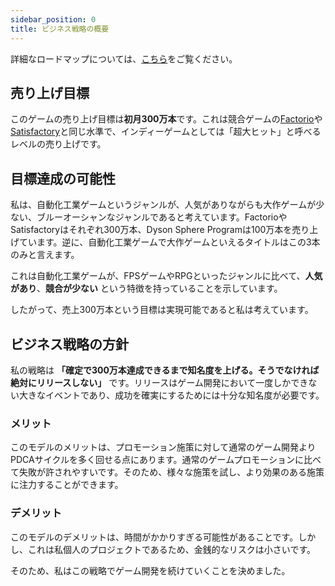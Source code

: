 ```yaml
---
sidebar_position: 0
title: ビジネス戦略の概要
---
```


詳細なロードマップについては、[こちら](/docs/business/loadmap)をご覧ください。

## 売り上げ目標

このゲームの売り上げ目標は**初月300万本**です。これは競合ゲームの[Factorio](https://store.steampowered.com/app/427520/Factorio/?l=japanese)や[Satisfactory](https://store.steampowered.com/app/526870/Satisfactory/?l=japanese)と同じ水準で、インディーゲームとしては「超大ヒット」と呼べるレベルの売り上げです。

## 目標達成の可能性

私は、自動化工業ゲームというジャンルが、人気がありながらも大作ゲームが少ない、ブルーオーシャンなジャンルであると考えています。FactorioやSatisfactoryはそれぞれ300万本、Dyson Sphere Programは100万本を売り上げています。逆に、自動化工業ゲームで大作ゲームといえるタイトルはこの3本のみと言えます。

これは自動化工業ゲームが、FPSゲームやRPGといったジャンルに比べて、**人気があり**、**競合が少ない** という特徴を持っていることを示しています。

したがって、売上300万本という目標は実現可能であると私は考えています。

## ビジネス戦略の方針

私の戦略は **「確定で300万本達成できるまで知名度を上げる。そうでなければ絶対にリリースしない」** です。リリースはゲーム開発において一度しかできない大きなイベントであり、成功を確実にするためには十分な知名度が必要です。

### メリット

このモデルのメリットは、プロモーション施策に対して通常のゲーム開発よりPDCAサイクルを多く回せる点にあります。通常のゲームプロモーションに比べて失敗が許されやすいです。そのため、様々な施策を試し、より効果のある施策に注力することができます。

### デメリット

このモデルのデメリットは、時間がかかりすぎる可能性があることです。しかし、これは私個人のプロジェクトであるため、金銭的なリスクは小さいです。

そのため、私はこの戦略でゲーム開発を続けていくことを決めました。

